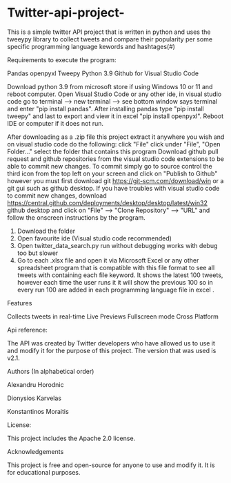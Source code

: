 # Twitter-api-project-
This is a simple twitter API project that is written in python and uses the tweeypy library to collect tweets and compare their popularity per some specific programming language kewords and hashtages(#)

Requirements to execute the program:

Pandas
openpyxl
Tweepy
Python 3.9
Github for Visual Studio Code

Download python 3.9 from microsoft store if using Windows 10 or 11 and reboot computer.
Open Visual Studio Code or any other ide, in visual studio code go to terminal --> new terminal --> see bottom window says terminal and enter "pip install pandas". After installing pandas type "pip install tweepy" and last to export and view it in excel "pip install openpyxl". Reboot IDE or computer if it does not run. 


After downloading as a .zip file this project extract it anywhere you wish and  on visual studio code do the following:
    click "File"
    click under "File", "Open Folder..."
    select the folder that contains this program 
    Download github pull request and  github repositories from the visual studio code extensions to be able to commit new changes. 
    To commit simply go to source control the third icon from the top left on your screen and click on "Publish to Github" however you must first download git             https://git-scm.com/download/win or a git gui such as github desktop. 
    If you have troubles with visual studio code to commit new changes, download https://central.github.com/deployments/desktop/desktop/latest/win32 github desktop and     click on "File" --> "Clone Repository" --> "URL" and follow the onscreen instructions by the program. 

1. Download the folder 
2. Open favourite ide (Visual studio code recommended)
3. Open twitter_data_search.py  run without debugging works with debug too but slower
4. Go to each .xlsx file  and open it via Microsoft Excel or any other spreadsheet program that is compatible with this file format to see all tweets with containing each file keyword. It shows the latest 100 tweets, however each time the user runs it it will show the previous 100 so in every run 100 are added in each programming language file in excel .


Features 

Collects tweets in real-time
Live Previews
Fullscreen mode
Cross Platform 

Api reference:

The API was created by Twitter developers who have allowed us to use it and modify it for the purpose of this project. The version that was used is v2.1. 

Authors (In alphabetical order)

Alexandru Horodnic

Dionysios Karvelas 

Konstantinos Moraitis 

License:

This project includes the Apache 2.0 license. 

Acknowledgements 

This project is free and open-source for anyone to use and modify it. It is for educational purposes. 
